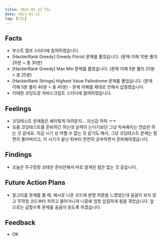 ```yaml
---
title: 2021-01-12 TIL
date: 2021-01-12
tag: [TIL]
---
```


## Facts

- 부스트 캠프 스터디에 참여하였습니다.
- [HackerRank Greedy] Greedy Florist 문제를 풀었습니다. (문제 이해 10분 풀이 20분 = 총 30분)
- [HackerRank Greedy] Max Min 문제를 풀었습니다. (문제 이해 5분 풀이 20분 = 총 25분)
- [HackerRank Strings] Highest Value Palindrome 문제를 풀었습니다. (문제 이해 5분 풀이 40분 = 총 45분) - 문제 이해를 제대로 안해서 삽질했습니다.
- 이태원 코딩도장 자바스크립트 스터디에 참여하였습니다.

## Feelings

- 코딩테스트 문제들은 왜이렇게 어려운지... 자신감 하락 ㅜㅜ
- 요즘 코딩테스트를 준비하긴 하는데 실력이 는다기보단 그냥 익숙해지는 연습만 하는 것 같네요. 지금 시기 상 어쩔 수 없는 것 같기도 해서, 그냥 코딩테스트 문제는 맘 편히 풀어버리고, 이 시기가 끝난 뒤부터 천천히 공부하면서 준비해야겠습니다.

## Findings

- 오늘은 주구장창 코테만 준비만해서 따로 알게된 점은 없는 것 같습니다.

## Future Action Plans

- 알고리즘 문제를 풀 때, 예시로 나온 코드에 분명 의문을 느꼈었는데 꼼꼼이 보지 않고 무작정 코드부터 치려고 들어가니까 나중에 엄청 삽질하게 됨을 겪었습니다. 앞으로는 급할수록 문제를 꼼꼼이 읽도록 하겠습니다.

## Feedback

- OK
